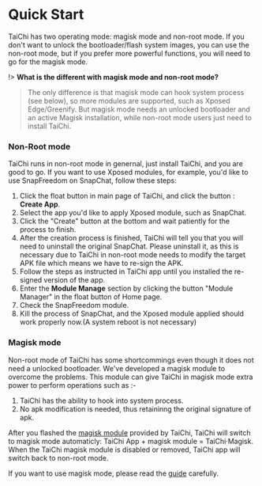 # Quick Start

TaiChi has two operating mode: magisk mode and non-root mode. If you don't want to unlock the bootloader/flash system images, you can use the non-root mode, but if you prefer more powerful functions, you will need to go for the magisk mode.

!> **What is the different with magisk mode and non-root mode?**

> The only difference is that magisk mode can hook system process (see below), so more modules are supported, such as Xposed Edge/Greenify. But magisk mode needs an unlocked bootloader and an active Magisk installation, while non-root mode users just need to install TaiChi.

### Non-Root mode

TaiChi runs in non-root mode in genernal, just install TaiChi, and you are good to go. If you want to use Xposed modules, for example, you'd like to use SnapFreedom on SnapChat, follow these steps:

1. Click the float button in main page of TaiChi, and click the button : **Create App**.
2. Select the app you'd like to apply Xposed module, such as SnapChat.
3. Click the "Create" button at the bottom and wait patiently for the process to finish.
4. After the creation process is finished, TaiChi will tell you that you will need to uninstall the original SnapChat. Please uninstall it, as this is necessary due to TaiChi in non-root mode needs to modify the target APK file which means we have to re-sign the APK. 
5. Follow the steps as instructed in TaiChi app until you installed the re-signed version of the app. 
6. Enter the **Module Manage** section by clicking the button "Module Manager" in the float button of Home page.
7. Check the SnapFreedom module.
8. Kill the process of SnapChat, and the Xposed module applied should work properly now.(A system reboot is not necessary)

### Magisk mode

Non-root mode of TaiChi has some shortcommings even though it does not need a unlocked bootloader. We've developed a magisk module to overcome the problems. This module can give TaiChi in magisk mode extra power to perform operations such as :-

1. TaiChi has the ability to hook into system process.
2. No apk modification is needed, thus retaininng the original signature of apk. 

After you flashed the [magisk module](https://github.com/taichi-framework/TaiChi-Magisk) provided by TaiChi, TaiChi will switch to magisk mode automaticly: TaiChi App + magisk module = TaiChi·Magisk. When the TaiChi magisk module is disabled or removed, TaiChi app will switch back to non-root mode.

If you want to use magisk mode, please read the [guide](/taichi-magisk) carefully.